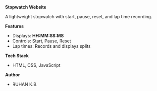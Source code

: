  **Stopwatch Website**   

A lightweight stopwatch with start, pause, reset, and lap time recording.  

 **Features**  
- Displays: **HH:MM:SS:MS**  
- Controls:  Start,  Pause,  Reset  
- Lap times: Records and displays splits  

 **Tech Stack**  
- HTML, CSS, JavaScript

 **Author**
- RUHAN K.B.
